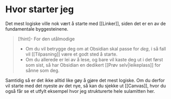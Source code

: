 # Hvor starter jeg

Det mest logiske ville nok vært å starte med [[Linker]], siden det er en av de fundamentale byggesteinene.

>[!hint]- For den utålmodige
>- Om du vil betrygge deg om at Obsidian skal passe for *deg*, i så fall vil [[Tilpasning]] være et godt sted å starte.
>- Om du allerede er lei av å lese, og bare vil kaste deg ut i det først som sist, så har Obsidian en dedikert [[Prøv selv|leikeplass]] for sånne som deg.

Samtidig så er det ikke alltid like gøy å gjøre det mest logiske. Om du derfor vil starte med det nyeste av det nye, så kan du sjekke ut [[Canvas]], hvor du også får se et utfylt eksempel hvor jeg strukturerte hele sulamitten her.